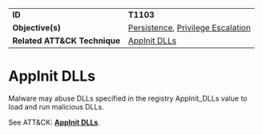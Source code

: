 |||
|---------|------------------------|
|**ID**|**T1103**|
|**Objective(s)**| [Persistence](../persistence), [Privilege Escalation](../privilege-escalation) |
|**Related ATT&CK Technique**|[AppInit DLLs](https://attack.mitre.org/techniques/T1103/)|


AppInit DLLs
====================
Malware may abuse DLLs specified in the registry AppInit_DLLs value to load and run malicious DLLs. 

See ATT&CK: [**AppInit DLLs**](https://attack.mitre.org/techniques/T1103/). 